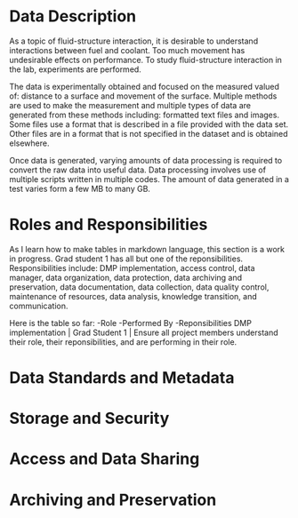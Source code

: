 # Data Description
As a topic of fluid-structure interaction, it is desirable to understand interactions between fuel and coolant. Too much movement has undesirable effects on performance. To study fluid-structure interaction in the lab, experiments are performed.

The data is experimentally obtained and focused on the measured valued of: distance to a surface and movement of the surface. Multiple methods are used to make the measurement and multiple types of data are generated from these methods including: formatted text files and images. Some files use a format that is described in a file provided with the data set. Other files are in a format that is not specified in the dataset and is obtained elsewhere. 

Once data is generated, varying amounts of data processing is required to convert the raw data into useful data. Data processing involves use of multiple scripts written in multiple codes. The amount of data generated in a test varies form a few MB to many GB.

# Roles and Responsibilities
As I learn how to make tables in markdown language, this section is a work in progress. Grad student 1 has all but one of the reponsibilities. Responsibilities include: DMP implementation, access control, data manager, data organization, data protection, data archiving and preservation, data documentation, data collection, data quality control, maintenance of resources, data analysis, knowledge transition, and communication.

Here is the table so far: 
-Role -Performed By -Reponsibilities
DMP implementation | Grad Student 1 | Ensure all project members understand their role, their reponsibilities, and are performing in their role.

# Data Standards and Metadata

# Storage and Security

# Access and Data Sharing

# Archiving and Preservation
